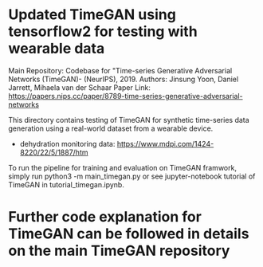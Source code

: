 # Updated TimeGAN using tensorflow2 for testing with wearable data

Main Repository: Codebase for "Time-series Generative Adversarial Networks (TimeGAN)-  (NeurIPS), 2019.
Authors: Jinsung Yoon, Daniel Jarrett, Mihaela van der Schaar
Paper Link: https://papers.nips.cc/paper/8789-time-series-generative-adversarial-networks


This directory contains testing of TimeGAN for synthetic time-series data generation using a real-world dataset from a wearable device.

-   dehydration monitoring data: https://www.mdpi.com/1424-8220/22/5/1887/htm

To run the pipeline for training and evaluation on TimeGAN framwork, simply run 
python3 -m main_timegan.py or see jupyter-notebook tutorial of TimeGAN in tutorial_timegan.ipynb.

# Further code explanation for TimeGAN can be followed in details on the main TimeGAN repository

